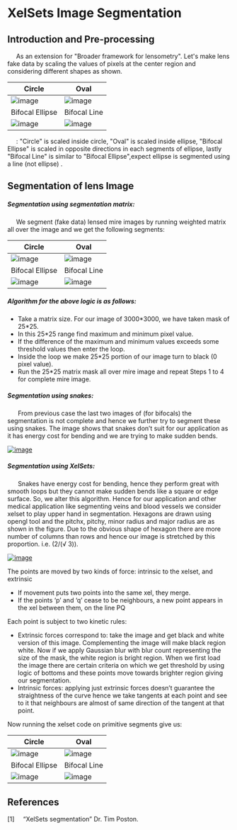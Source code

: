 <BODY>

<DIV id="id_1">
<H1> XelSets Image Segmentation</H1>
</DIV>
<DIV id="id_2_1">
<P class="p14 ft6"><H2> Introduction and Pre-processing </H2></P>
<P class="p10 ft6">&nbsp;&nbsp;&nbsp;&nbsp;&nbsp;As an extension for "Broader framework for lensometry". Let's make lens fake data by scaling the values of pixels at the center region and considering different shapes as shown.
</P>
</DIV>

| Circle | Oval |
| ------------- | ------------- |
| ![image](https://cloud.githubusercontent.com/assets/11435669/21528469/c343ee2c-cd00-11e6-900b-c0bd3b49d711.png)  | ![image](https://cloud.githubusercontent.com/assets/11435669/21528481/d512bf02-cd00-11e6-83ac-41b16987c758.png)  | 
|  Bifocal Ellipse  |  Bifocal Line |
| ![image](https://cloud.githubusercontent.com/assets/11435669/21528516/19ad4678-cd01-11e6-8aaf-d78b719fc06e.png)  | ![image](https://cloud.githubusercontent.com/assets/11435669/21528526/289c46fc-cd01-11e6-82c2-5a58894b56a5.png) | 


<DIV id="id_2_2">
<P class="p12 ft6">&nbsp;&nbsp;&nbsp;&nbsp;&nbsp;: "Circle" is scaled inside circle, "Oval" is scaled inside ellipse,
"Bifocal Ellipse" is scaled in opposite directions in each segments of ellipse, lastly "Bifocal Line" is similar to
"Bifocal Ellipse",expect ellipse is segmented using a line (not ellipse) . 
</P>
</DIV>


<DIV id="id_2_3">
<P class="p14 ft6"><H2>  Segmentation of lens Image </H2></P>
<P class="p14 ft6"><H5>  Segmentation using segmentation matrix: </H5></P>
<P class="p15 ft6">&nbsp;&nbsp;&nbsp;&nbsp;&nbsp;We segment (fake data) lensed mire
images by running weighted matrix all over the image and we get the following segments:
</P>
</DIV>



| Circle | Oval |
| ------------- | ------------- |
| ![image](https://cloud.githubusercontent.com/assets/11435669/21528623/e138a9f8-cd01-11e6-95b3-9312ba96c3ee.png)  | ![image](https://cloud.githubusercontent.com/assets/11435669/21528635/ef16657e-cd01-11e6-861e-9f8527a540c3.png)  | 
|  Bifocal Ellipse  |  Bifocal Line |
| ![image](https://cloud.githubusercontent.com/assets/11435669/21528649/058a1274-cd02-11e6-9c03-8fdede02dc5e.png)  | ![image](https://cloud.githubusercontent.com/assets/11435669/21528651/0f3dc7b6-cd02-11e6-8827-efeda7fb5007.png) | 



<DIV id="id_1_2">
<P class="p22 ft10"><SPAN class="ft10"><H5> Algorithm for the above logic is as follows: </H5></P>
<P class="p23 ft9">
	<ul>
	  <li>Take a matrix size. For our image of 3000*3000, we have taken mask of 25*25. </li>
	  <li>In this 25*25 range find maximum and minimum pixel value. </li>
	  <li>If the difference of the maximum and minimum values exceeds some threshold values then enter the loop. </li>
	  <li>Inside the loop we make 25*25 portion of our image turn to black (0 pixel value). </li>
	  <li>Run the 25*25 matrix mask all over mire image and repeat Steps 1 to 4 for complete mire image. </li>
	</ul>
</P>
</DIV>


<DIV id="id_2_3">
<P class="p14 ft6"><H5>  Segmentation using snakes: </H5></P>
<P class="p15 ft6">&nbsp;&nbsp;&nbsp;&nbsp;&nbsp; From previous case the last two images of (for bifocals) the segmentation is not complete and hence we further try to segment these using snakes. The image shows that snakes don’t suit for our application as it has energy cost for bending and we are trying to make sudden bends.
</P>
</DIV>
<p><a href="https://cloud.githubusercontent.com/assets/11435669/21528770/ebd1fba2-cd02-11e6-97d3-1ca412ffd6e9.png" target="_blank"><img src="https://cloud.githubusercontent.com/assets/11435669/21528770/ebd1fba2-cd02-11e6-97d3-1ca412ffd6e9.png" alt="image" style="max-width:100%;"></a></p>

<DIV id="id_2_3">
<P class="p14 ft6"><H5>  Segmentation using XelSets: </H5></P>
<P class="p15 ft6">&nbsp;&nbsp;&nbsp;&nbsp;&nbsp;  Snakes have energy cost for bending, hence they perform great with smooth loops but they cannot make sudden bends like a square or edge surface. So, we alter this algorithm. Hence for our application and other medical application like segmenting veins and blood vessels we consider xelset to play upper hand in segmentation. Hexagons are drawn using opengl tool and the pitchx, pitchy, minor radius and major radius are as shown in the figure. Due to the obvious shape of hexagon there are more number of columns than rows and hence our image is stretched by this proportion. i.e. (2/(√ 3)).
</P>
</DIV>
<p><a href="https://cloud.githubusercontent.com/assets/11435669/21528849/5be8f530-cd03-11e6-9a23-8fac64b33bc4.png" target="_blank"><img src="https://cloud.githubusercontent.com/assets/11435669/21528849/5be8f530-cd03-11e6-9a23-8fac64b33bc4.png" alt="image" style="max-width:100%;"></a></p>

<DIV id="id_2_3">
<P class="p15 ft6">The points are moved by two kinds of force: intrinsic to the xelset, and extrinsic
	<ul>
	  <li>If movement puts two points into the same xel, they merge.</li>
	  <li>If the points ‘p’ and ‘q’ cease to be neighbours, a new point appears in the xel between them, on the line PQ </li>
	</ul>
</P>
</DIV>

<DIV id="id_2_3">
<P class="p15 ft6">Each point is subject to two kinetic rules:
	<ul>
	  <li>Extrinsic forces correspond to: take the image and get black and white version of this image. Complementing the image will make black region white. Now if we apply Gaussian blur with blur count representing the size of the mask, the white region is bright region. When we first load the image there are certain criteria on which we get threshold by using logic of bottoms and these points move towards brighter region giving our segmentation.</li>
	  <li>Intrinsic forces: applying just extrinsic forces doesn’t guarantee the straightness of the curve hence we take tangents at each point and see to it that neighbours are almost of same direction of the tangent at that point.  </li>
	</ul>
	Now running the xelset code on primitive segments give us:
</P>
</DIV>


| Circle | Oval |
| ------------- | ------------- |
| ![image](https://cloud.githubusercontent.com/assets/11435669/21528984/796774be-cd04-11e6-988d-91e1a3d43351.png)  | ![image](https://cloud.githubusercontent.com/assets/11435669/21528995/905aeb42-cd04-11e6-9f0e-658c36d45acc.png)  | 
|  Bifocal Ellipse  |  Bifocal Line |
| ![image](https://cloud.githubusercontent.com/assets/11435669/21529010/a3889a0c-cd04-11e6-883b-d396fec33cc7.png)  | ![image](https://cloud.githubusercontent.com/assets/11435669/21529024/b5c0f476-cd04-11e6-805b-440d9cf7fb12.png) | 


<DIV id="id_1_2">
<P class="p80 ft10"><SPAN class="ft10"><H2> References </H2></P>
<P class="p136 ft59"><SPAN class="ft29">[1]&nbsp;&nbsp;&nbsp;&nbsp;&nbsp;</SPAN>“XelSets segmentation” Dr. Tim Poston. </P>
</DIV>

</BODY>
</HTML>
